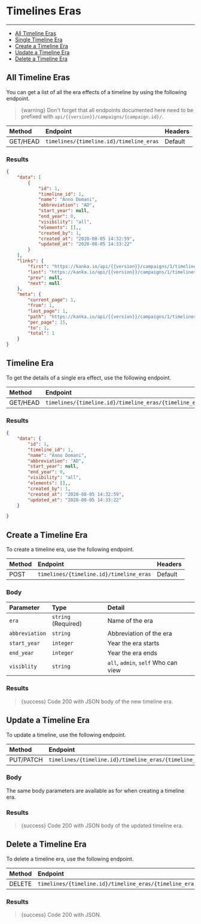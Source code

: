 # Timelines Eras

---

- [All Timeline Eras](#all-timeline-eras)
- [Single Timeline Era](#timeline-era)
- [Create a Timeline Era](#create-timeline-era)
- [Update a Timeline Era](#update-timeline-era)
- [Delete a Timeline Era](#delete-timeline-era)

<a name="all-timeline-eras"></a>
## All Timeline Eras

You can get a list of all the era effects of a timeline by using the following endpoint.

> {warning} Don't forget that all endpoints documented here need to be prefixed with `api/{{version}}/campaigns/{campaign.id}/`.


| Method | Endpoint| Headers |
| :- |   :-   |  :-  |
| GET/HEAD | `timelines/{timeline.id}/timeline_eras` | Default |

### Results
```json
{
    "data": [
        {
            "id": 1,
            "timeline_id": 1,
            "name": "Anno Domani",
            "abbreviation": "AD",
            "start_year": null,
            "end_year": 0,
            "visibility": "all",
            "elements": [],,
            "created_by": 1,
            "created_at": "2020-08-05 14:32:59",
            "updated_at": "2020-08-05 14:33:22"
        }
    ],
    "links": {
        "first": "https://kanka.io/api/{{version}}/campaigns/1/timelines/1/timeline_eras?page=1",
        "last": "https://kanka.io/api/{{version}}/campaigns/1/timelines/1/timeline_eras?page=1",
        "prev": null,
        "next": null
    },
    "meta": {
        "current_page": 1,
        "from": 1,
        "last_page": 1,
        "path": "https://kanka.io/api/{{version}}/campaigns/1/timelines/1/timeline_eras",
        "per_page": 15,
        "to": 1,
        "total": 1
    }
}
```


<a name="timeline-era"></a>
## Timeline Era

To get the details of a single era effect, use the following endpoint.

| Method | Endpoint| Headers |
| :- |   :-   |  :-  |
| GET/HEAD | `timelines/{timeline.id}/timeline_eras/{timeline_era.id}` | Default |

### Results
```json
{
    "data": {
        "id": 1,
        "timeline_id": 1,
        "name": "Anno Domani",
        "abbreviation": "AD",
        "start_year": null,
        "end_year": 0,
        "visibility": "all",
        "elements": [],,
        "created_by": 1,
        "created_at": "2020-08-05 14:32:59",
        "updated_at": "2020-08-05 14:33:22"
    }

}
```


<a name="create-timeline-era"></a>
## Create a Timeline Era

To create a timeline era, use the following endpoint.

| Method | Endpoint| Headers |
| :- |   :-   |  :-  |
| POST | `timelines/{timeline.id}/timeline_eras` | Default |

### Body

| Parameter | Type | Detail |
| :- |   :-   |  :-  |
| `era` | `string` (Required) | Name of the era |
| `abbreviation` | `string` | Abbreviation of the era |
| `start_year` | `integer` | Year the era starts |
| `end_year` | `integer` | Year the era ends |
| `visiblity` | `string` | `all`, `admin`, `self` Who can view |


### Results

> {success} Code 200 with JSON body of the new timeline era.


<a name="update-timeline-era"></a>
## Update a Timeline Era

To update a timeline, use the following endpoint.

| Method | Endpoint| Headers |
| :- |   :-   |  :-  |
| PUT/PATCH | `timelines/{timeline.id}/timeline_eras/{timeline_era.id}` | Default |

### Body

The same body parameters are available as for when creating a timeline era.

### Results

> {success} Code 200 with JSON body of the updated timeline era.


<a name="delete-timeline-era"></a>
## Delete a Timeline Era

To delete a timeline era, use the following endpoint.

| Method | Endpoint| Headers |
| :- |   :-   |  :-  |
| DELETE | `timelines/{timeline.id}/timeline_eras/{timeline_era.id}` | Default |

### Results

> {success} Code 200 with JSON.
